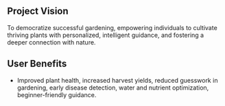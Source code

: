 ## Project Vision
To democratize successful gardening, empowering individuals to cultivate thriving plants with personalized, intelligent guidance, and fostering a deeper connection with nature.
## User Benefits
- Improved plant health, increased harvest yields, reduced guesswork in gardening, early disease detection, water and nutrient optimization, beginner-friendly guidance.
